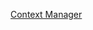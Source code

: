 <a href="https://book.pythontips.com/en/latest/context_managers.html#:~:text=26.-,Context%20Managers,block%20of%20code%20in%20between."> Context Manager</a>